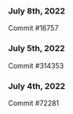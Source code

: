 ### July 8th, 2022

Commit #16757

### July 5th, 2022

Commit #314353


### July 4th, 2022

Commit #72281
